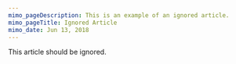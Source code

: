 ```yaml
---
mimo_pageDescription: This is an example of an ignored article.
mimo_pageTitle: Ignored Article
mimo_date: Jun 13, 2018
---
```


This article should be ignored.